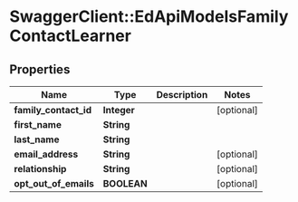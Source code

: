 # SwaggerClient::EdApiModelsFamilyContactLearner

## Properties
Name | Type | Description | Notes
------------ | ------------- | ------------- | -------------
**family_contact_id** | **Integer** |  | [optional] 
**first_name** | **String** |  | 
**last_name** | **String** |  | 
**email_address** | **String** |  | [optional] 
**relationship** | **String** |  | [optional] 
**opt_out_of_emails** | **BOOLEAN** |  | [optional] 


